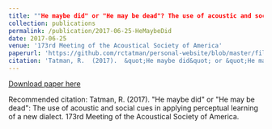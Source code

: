 ```yaml
---
title: ""He maybe did" or "He may be dead"? The use of acoustic and social cues in applying perceptual learning of a new dialect "
collection: publications
permalink: /publication/2017-06-25-HeMaybeDid  
date: 2017-06-25
venue: '173rd Meeting of the Acoustical Society of America'
paperurl: 'https://github.com/rctatman/personal-website/blob/master/files/Tatman_2017_HeMaybeDid.pdf  '
citation: 'Tatman, R.  (2017).  &quot;He maybe did&quot; or &quot;He may be dead&quot;: The use of acoustic and social cues in applying perceptual learning of a new dialect.  173rd Meeting of the Acoustical Society of America.  '
---
```

[Download paper here](https://github.com/rctatman/personal-website/blob/master/files/Tatman_2017_HeMaybeDid.pdf  )

Recommended citation: Tatman, R.  (2017).  "He maybe did" or "He may be dead": The use of acoustic and social cues in applying perceptual learning of a new dialect.  173rd Meeting of the Acoustical Society of America.  